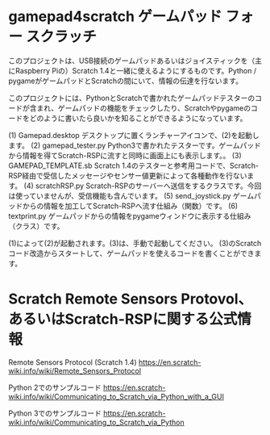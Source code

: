 # gamepad4scratch  ゲームパッド フォー スクラッチ
このプロジェクトは、USB接続のゲームパッドあるいはジョイスティックを（主にRaspberry Piの）Scratch 1.4と一緒に使えるようにするものです。Python / pygameがゲームパッドとScratchの間にいて、情報の伝達を行ないます。

このプロジェクトには、PythonとScratchで書かれたゲームパッドテスターのコードが含まれ、ゲームパッドの機能をチェックしたり、Scratchやpygameのコードをどのように書いたら良いかを知ることができるようになっています。


(1) Gamepad.desktop
    デスクトップに置くランチャーアイコンで、(2)を起動します。
(2) gamepad_tester.py
    Python3で書かれたテスターです。ゲームパッドから情報を得てScratch-RSPに流すと同時に画面上にも表示します。。
(3) GAMEPAD_TEMPLATE.sb
    Scratch 1.4のテスターと参考用コードで、Scratch-RSP経由で受信したメッセージやセンサー値更新によって各種動作を行ないます。
(4) scratchRSP.py
    Scratch-RSPのサーバーへ送信をするクラスです。今回は使っていませんが、受信機能も含んでいます。
(5) send_joystick.py
    ゲームパッドからの情報を加工してScratch-RSPへ流す仕組み（関数）です。
(6) textprint.py
    ゲームパッドからの情報をpygameウィンドウに表示する仕組み（クラス）です。


(1)によって(2)が起動されます。(3)は、手動で起動してください。
(3)のScratchコード改造からスタートして、ゲームパッドを使えるコードを書くことができます。


# Scratch Remote Sensors Protovol、あるいはScratch-RSPに関する公式情報

Remote Sensors Protocol (Scratch 1.4)
https://en.scratch-wiki.info/wiki/Remote_Sensors_Protocol

Python 2でのサンプルコード
https://en.scratch-wiki.info/wiki/Communicating_to_Scratch_via_Python_with_a_GUI

Python 3でのサンプルコード
https://en.scratch-wiki.info/wiki/Communicating_to_Scratch_via_Python
